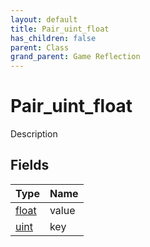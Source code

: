 ```yaml
---
layout: default
title: Pair_uint_float
has_children: false
parent: Class
grand_parent: Game Reflection
---
```

# Pair_uint_float
Description 

## Fields

| Type | Name |
|:-------------|:--------------|
| [float](/docs/game-reflection/components/float) | value |
| [uint](/docs/game-reflection/components/uint) | key |

